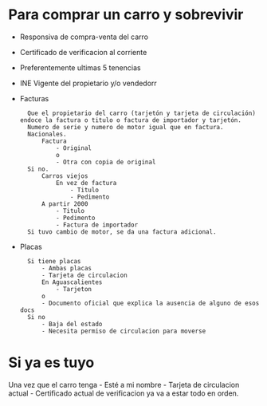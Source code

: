# Para comprar un carro y sobrevivir
- Responsiva de compra-venta del carro
- Certificado de verificacion al corriente
- Preferentemente ultimas 5 tenencias
- INE Vigente del propietario y/o vendedorr
- Facturas

        Que el propietario del carro (tarjetón y tarjeta de circulación) endoce la factura o titulo o factura de importador y tarjetón.
        Numero de serie y numero de motor igual que en factura.
        Nacionales.
            Factura 
                - Original 
                o 
                - Otra con copia de original
        Si no.
            Carros viejos
                En vez de factura
                    - Titulo
                    - Pedimento
            A partir 2000
                - Titulo 
                - Pedimento
                - Factura de importador
        Si tuvo cambio de motor, se da una factura adicional.

- Placas

        Si tiene placas
            - Ambas placas
            - Tarjeta de circulacion
            En Aguascalientes
                - Tarjeton
            o
            - Documento oficial que explica la ausencia de alguno de esos docs
        Si no
            - Baja del estado 
            - Necesita permiso de circulacion para moverse

# Si ya es tuyo
Una vez que el carro tenga 
    - Esté a mi nombre
    - Tarjeta de circulacion actual
    - Certificado actual de verificacion
ya va a estar todo en orden.